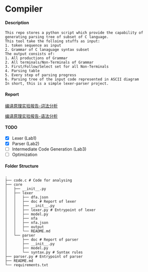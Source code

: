 # Compiler

#### Description
```
This repo stores a python script which provide the capability of generating parsing tree of subset of C language.
This tool take the folloing stuffs as input: 
1. token sequence as input
2. Grammar of C lanaguage syntax subset
The output consists of:
1. All productions of Grammar
2. All terminals/Non-Terminals of Grammar
3. First/Follow/Select set for all Non-Terminals
4. Parsing table
5. Every step of parsing progress
6. Parsing tree of the input code represented in ASCII diagram
In short, this is a simple lexer-parser project.
```

#### Report

[编译原理实验报告-词法分析](core/lexer/doc/编译原理实验报告-语法分析.doc)

[编译原理实验报告-语法分析](core/parser/doc/编译原理实验报告-语法分析.doc)

#### TODO

- [x] Lexer (Lab1)
- [x] Parser (Lab2)
- [ ] Intermediate Code Generation (Lab3)
- [ ] Optimization

#### Folder Structure
```
.
├── code.c # Code for analysing
├── core
│   ├── __init__.py
│   ├── lexer
│   │   ├── dfa.json
│   │   ├── doc # Report of lexer
│   │   ├── __init__.py
│   │   ├── lexer.py # Entrypoint of lexer
│   │   ├── model.py
│   │   ├── nfa
│   │   ├── nfa.json
│   │   ├── output
│   │   └── README.md
│   └── parser
│       ├── doc # Report of parser
│       ├── __init__.py
│       ├── model.py
│       └── syntax.py # Syntax rules
├── parser.py # Entrypoint of parser
├── README.md
└── requirements.txt
```